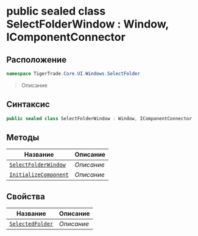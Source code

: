 
# public sealed class SelectFolderWindow : Window, IComponentConnector
## Расположение
```csharp
namespace TigerTrade.Core.UI.Windows.SelectFolder
```



> Описание

## Синтаксис
```csharp
public sealed class SelectFolderWindow : Window, IComponentConnector
```


## Методы
| Название | Описание |
| --- | --- |
| [`SelectFolderWindow`](./SelectFolderWindow.cs/Методы/SelectFolderWindow.md) | *Описание* |
| [`InitializeComponent`](./SelectFolderWindow.cs/Методы/InitializeComponent.md) | *Описание* |

## Свойства
| Название | Описание |
| --- | --- |
| [`SelectedFolder`](./SelectFolderWindow.cs/Свойства/SelectedFolder.md) | *Описание* |



